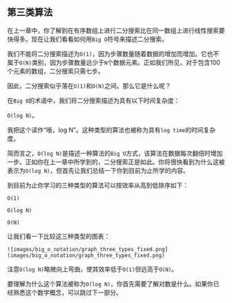 ## 第三类算法

在上一章中，你了解到在有序数组上进行二分搜索比在同一数组上进行线性搜索要快得多。现在让我们看看如何用`Big O`符号来描述二分搜索。

我们不能将二分搜索描述为`O(1)`，因为步骤数量随着数据的增加而增加。它也不属于`O(N)`类别，因为步骤数量远少于`N`个数据元素。正如我们所见，对于包含100个元素的数组，二分搜索只需七步。

因此，二分搜索似乎落在`O(1)`和`O(N)`之间。那么它是什么呢？

在`Big O`的术语中，我们将二分搜索描述为具有以下时间复杂度：

`O(log N)`。

我把这个读作“哦，log N”。这种类型的算法也被称为具有`log time`的时间复杂度。

简而言之，`O(log N)`是描述一种算法的`Big O`方式，该算法在数据每次翻倍时增加一步。正如你在上一章中所学到的，二分搜索正是如此。你将很快看到为什么这被表示为`O(log N)`，但首先让我们总结一下你到目前为止所学的内容。

到目前为止你学习的三种类型的算法可以按效率从高到低排序如下：

`O(1)`

`O(log N)`

`O(N)`

让我们看一下比较这三种类型的图表：

`![images/big_o_notation/graph_three_types_fixed.png](images/big_o_notation/graph_three_types_fixed.png)`

注意`O(log N)`略微向上弯曲，使其效率低于`O(1)`但远高于`O(N)`。

要理解为什么这个算法被称为`O(log N)`，你首先需要了解对数是什么。如果你已经熟悉这个数学概念，可以跳过下一部分。
